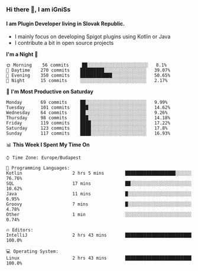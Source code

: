### Hi there 👋, I am iGniSs

#### I am Plugin Developer living in Slovak Republic.
- I mainly focus on developing Spigot plugins using Kotlin or Java
- I contribute a bit in open source projects

<!--START_SECTION:waka-->
**I'm a Night 🦉** 

```text
🌞 Morning    56 commits     ██░░░░░░░░░░░░░░░░░░░░░░░   8.1% 
🌆 Daytime    270 commits    █████████░░░░░░░░░░░░░░░░   39.07% 
🌃 Evening    350 commits    ████████████░░░░░░░░░░░░░   50.65% 
🌙 Night      15 commits     ░░░░░░░░░░░░░░░░░░░░░░░░░   2.17%

```
📅 **I'm Most Productive on Saturday** 

```text
Monday       69 commits     ██░░░░░░░░░░░░░░░░░░░░░░░   9.99% 
Tuesday      101 commits    ███░░░░░░░░░░░░░░░░░░░░░░   14.62% 
Wednesday    64 commits     ██░░░░░░░░░░░░░░░░░░░░░░░   9.26% 
Thursday     98 commits     ███░░░░░░░░░░░░░░░░░░░░░░   14.18% 
Friday       119 commits    ████░░░░░░░░░░░░░░░░░░░░░   17.22% 
Saturday     123 commits    ████░░░░░░░░░░░░░░░░░░░░░   17.8% 
Sunday       117 commits    ████░░░░░░░░░░░░░░░░░░░░░   16.93%

```


📊 **This Week I Spent My Time On** 

```text
⌚︎ Time Zone: Europe/Budapest

💬 Programming Languages: 
Kotlin                   2 hrs 5 mins        ███████████████████░░░░░░   76.76% 
SQL                      17 mins             ██░░░░░░░░░░░░░░░░░░░░░░░   10.62% 
Java                     11 mins             █░░░░░░░░░░░░░░░░░░░░░░░░   6.95% 
Groovy                   7 mins              █░░░░░░░░░░░░░░░░░░░░░░░░   4.78% 
Other                    1 min               ░░░░░░░░░░░░░░░░░░░░░░░░░   0.74%

🔥 Editors: 
IntelliJ                 2 hrs 43 mins       █████████████████████████   100.0%

💻 Operating System: 
Linux                    2 hrs 43 mins       █████████████████████████   100.0%

```


<!--END_SECTION:waka-->